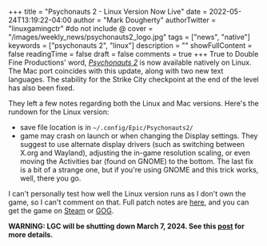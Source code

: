 +++
title = "Psychonauts 2 - Linux Version Now Live"
date = 2022-05-24T13:19:22-04:00
author = "Mark Dougherty"
authorTwitter = "linuxgamingctr" #do not include @
cover = "/images/weekly_news/psychonauts2_logo.jpg"
tags = ["news", "native"]
keywords = ["psychonauts 2", "linux"]
description = ""
showFullContent = false
readingTime = false
draft = false
comments = true
+++
True to Double Fine Productions' word, [*Psychonauts 2*](https://store.steampowered.com/app/607080/Psychonauts_2/) is now available natively on Linux. The Mac port coincides with this update, along with two new text languages. The stability for the Strike City checkpoint at the end of the level has also been fixed.

They left a few notes regarding both the Linux and Mac versions. Here's the rundown for the Linux version:
- save file location is in `~/.config/Epic/Psychonauts2/`
- game may crash on launch or when changing the Display settings. They suggest to use alternate display drivers (such as switching between X.org and Wayland), adjusting the in-game resolution scaling, or even moving the Activities bar (found on GNOME) to the bottom. The last fix is a bit of a strange one, but if you're using GNOME and this trick works, well, there you go.

I can't personally test how well the Linux version runs as I don't own the game, so I can't comment on that. Full patch notes are [here](https://steamcommunity.com/games/607080/announcements/detail/3219522887334586228), and you can get the game on [Steam](https://store.steampowered.com/app/607080/Psychonauts_2/) or [GOG](https://www.gog.com/en/game/psychonauts_2). 

**WARNING: LGC will be shutting down March 7, 2024. See this [post](https://linuxgamingcentral.com/posts/the-end-of-lgc/) for more details.**
